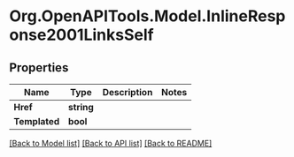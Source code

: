 
# Org.OpenAPITools.Model.InlineResponse2001LinksSelf

## Properties

Name | Type | Description | Notes
------------ | ------------- | ------------- | -------------
**Href** | **string** |  | 
**Templated** | **bool** |  | 

[[Back to Model list]](../README.md#documentation-for-models)
[[Back to API list]](../README.md#documentation-for-api-endpoints)
[[Back to README]](../README.md)

